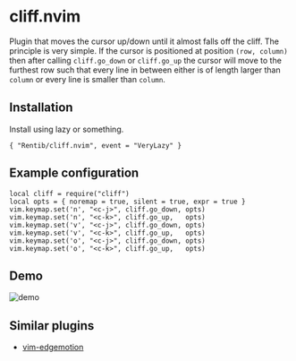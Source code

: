 # cliff.nvim

Plugin that moves the cursor up/down until it almost falls off the cliff. The
principle is very simple. If the cursor is positioned at position `(row,
column)` then after calling `cliff.go_down` or `cliff.go_up` the cursor will
move to the furthest row such that every line in between either is of length
larger than `column` or every line is smaller than `column`.

## Installation

Install using lazy or something.

    { "Rentib/cliff.nvim", event = "VeryLazy" }

## Example configuration

    local cliff = require("cliff")
    local opts = { noremap = true, silent = true, expr = true }
    vim.keymap.set('n', "<c-j>", cliff.go_down, opts)
    vim.keymap.set('n', "<c-k>", cliff.go_up,   opts)
    vim.keymap.set('v', "<c-j>", cliff.go_down, opts)
    vim.keymap.set('v', "<c-k>", cliff.go_up,   opts)
    vim.keymap.set('o', "<c-j>", cliff.go_down, opts)
    vim.keymap.set('o', "<c-k>", cliff.go_up,   opts)

## Demo
![demo](./.github/images/demo.gif)

## Similar plugins

- [vim-edgemotion](https://github.com/haya14busa/vim-edgemotion)
